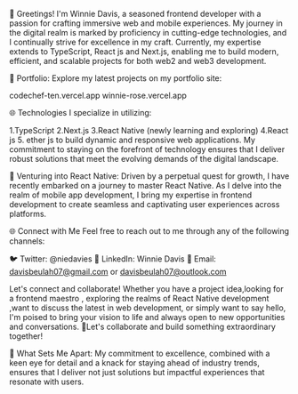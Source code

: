 
👋 Greetings! I'm Winnie Davis,
a seasoned frontend developer with a passion for crafting immersive web and mobile experiences. My journey in the digital realm is marked by proficiency in cutting-edge technologies, and I continually strive for excellence in my craft. Currently, my expertise extends to TypeScript, React js and Next.js, enabling me to build modern, efficient, and scalable projects for both web2 and web3 development.

💼 Portfolio:
Explore my latest projects on my portfolio site:

codechef-ten.vercel.app
winnie-rose.vercel.app


🌐 Technologies
I specialize in utilizing:

1.TypeScript
2.Next.js
3.React Native (newly learning and exploring)
4.React js
5. ether js
to build dynamic and responsive web applications. My commitment to staying on the forefront of technology ensures that I deliver robust solutions that meet the evolving demands of the digital landscape.

📱 Venturing into React Native:
Driven by a perpetual quest for growth, I have recently embarked on a journey to master React Native. As I delve into the realm of mobile app development, I bring my expertise in frontend development to create seamless and captivating user experiences across platforms.

🌐 Connect with Me
Feel free to reach out to me through any of the following channels:

🐦 Twitter: @niedavies
🔗 LinkedIn: Winnie Davis 
📧 Email: davisbeulah07@gmail.com or davisbeulah07@outlook.com

Let's connect and collaborate! Whether you have a project idea,looking for a frontend maestro , exploring the realms of React Native development ,want to discuss the latest in web development, or simply want to say hello, I'm poised to bring your vision to life and always open to new opportunities and conversations. 🌟Let's collaborate and build something extraordinary together!

🌟 What Sets Me Apart:
My commitment to excellence, combined with a keen eye for detail and a knack for staying ahead of industry trends, ensures that I deliver not just solutions but impactful experiences that resonate with users.




